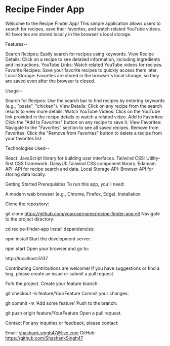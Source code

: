 # Recipe Finder App

Welcome to the Recipe Finder App! This simple application allows users to search for recipes, save their favorites, and watch related YouTube videos. All favorites are stored locally in the browser's local storage.

Features--

Search Recipes: Easily search for recipes using keywords.
View Recipe Details: Click on a recipe to see detailed information, including ingredients and instructions.
YouTube Links: Watch related YouTube videos for recipes.
Favorite Recipes: Save your favorite recipes to quickly access them later.
Local Storage: Favorites are stored in the browser's local storage, so they are saved even after the browser is closed.


Usage--


Search for Recipes: Use the search bar to find recipes by entering keywords (e.g., "pasta", "chicken").
View Details: Click on any recipe from the search results to view more details.
Watch YouTube Videos: Click on the YouTube link provided in the recipe details to watch a related video.
Add to Favorites: Click the "Add to Favorites" button on any recipe to save it.
View Favorites: Navigate to the "Favorites" section to see all saved recipes.
Remove from Favorites: Click the "Remove from Favorites" button to delete a recipe from your favorites list.


Technologies Used--

React: JavaScript library for building user interfaces.
Tailwind CSS: Utility-first CSS framework.
DaisyUI: Tailwind CSS component library.
Edamam API: API for recipe search and data.
Local Storage API: Browser API for storing data locally.


Getting Started
Prerequisites
To run this app, you'll need:

A modern web browser (e.g., Chrome, Firefox, Edge).
Installation

Clone the repository:

git clone https://github.com/yourusername/recipe-finder-app.git
Navigate to the project directory:


cd recipe-finder-app
Install dependencies:


npm install
Start the development server:


npm start
Open your browser and go to:


http://localhost:5137



Contributing
Contributions are welcome! If you have suggestions or find a bug, please create an issue or submit a pull request.

Fork the project.
Create your feature branch:

git checkout -b feature/YourFeature
Commit your changes:

git commit -m 'Add some feature'
Push to the branch:

git push origin feature/YourFeature
Open a pull request.


Contact
For any inquiries or feedback, please contact:

Email: shashank.singh47@live.com
GitHub: https://github.com/ShashankSingh47
